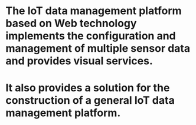 # The IoT data management platform based on Web technology implements the configuration and management of multiple sensor data and provides visual services. 
# It also provides a solution for the construction of a general IoT data management platform.
